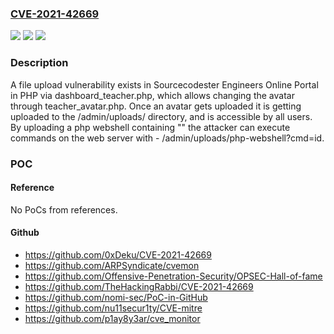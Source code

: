 ### [CVE-2021-42669](https://cve.mitre.org/cgi-bin/cvename.cgi?name=CVE-2021-42669)
![](https://img.shields.io/static/v1?label=Product&message=n%2Fa&color=blue)
![](https://img.shields.io/static/v1?label=Version&message=n%2Fa&color=blue)
![](https://img.shields.io/static/v1?label=Vulnerability&message=n%2Fa&color=brighgreen)

### Description

A file upload vulnerability exists in Sourcecodester Engineers Online Portal in PHP via dashboard_teacher.php, which allows changing the avatar through teacher_avatar.php. Once an avatar gets uploaded it is getting uploaded to the /admin/uploads/ directory, and is accessible by all users. By uploading a php webshell containing "<?php system($_GET["cmd"]); ?>" the attacker can execute commands on the web server with - /admin/uploads/php-webshell?cmd=id.

### POC

#### Reference
No PoCs from references.

#### Github
- https://github.com/0xDeku/CVE-2021-42669
- https://github.com/ARPSyndicate/cvemon
- https://github.com/Offensive-Penetration-Security/OPSEC-Hall-of-fame
- https://github.com/TheHackingRabbi/CVE-2021-42669
- https://github.com/nomi-sec/PoC-in-GitHub
- https://github.com/nu11secur1ty/CVE-mitre
- https://github.com/p1ay8y3ar/cve_monitor

